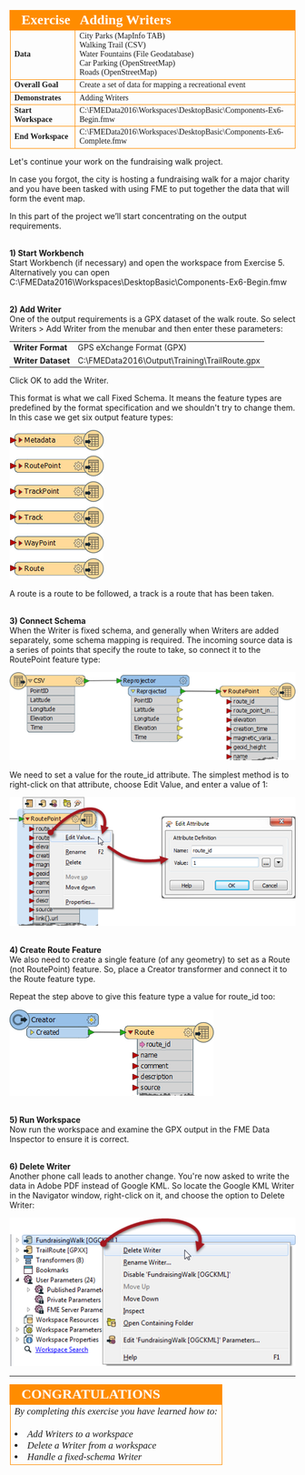 <!--Exercise Section-->
<!--NB: In GitBook world we don't give a number to exercises-->

<table style="border-spacing: 0px;border-collapse: collapse;font-family:serif">
<tr>
<td style="vertical-align:middle;background-color:darkorange;border: 2px solid darkorange">
<i class="fa fa-cogs fa-lg fa-pull-left fa-fw" style="color:white;padding-right: 12px;vertical-align:text-top"></i>
<span style="color:white;font-size:x-large;font-weight: bold">Exercise</span>
</td>
<td style="border: 2px solid darkorange;background-color:darkorange;color:white">
<span style="color:white;font-size:x-large;font-weight: bold">Adding Writers</span>
</td>
</tr>

<tr>
<td style="border: 1px solid darkorange; font-weight: bold">Data</td>
<td style="border: 1px solid darkorange">City Parks (MapInfo TAB)<br>Walking Trail (CSV)<br>Water Fountains (File Geodatabase)<br>Car Parking (OpenStreetMap)<br>Roads (OpenStreetMap)</td>
</tr>

<tr>
<td style="border: 1px solid darkorange; font-weight: bold">Overall Goal</td>
<td style="border: 1px solid darkorange">Create a set of data for mapping a recreational event</td>
</tr>

<tr>
<td style="border: 1px solid darkorange; font-weight: bold">Demonstrates</td>
<td style="border: 1px solid darkorange">Adding Writers</td>
</tr>

<tr>
<td style="border: 1px solid darkorange; font-weight: bold">Start Workspace</td>
<td style="border: 1px solid darkorange">C:\FMEData2016\Workspaces\DesktopBasic\Components-Ex6-Begin.fmw</td>
</tr>

<tr>
<td style="border: 1px solid darkorange; font-weight: bold">End Workspace</td>
<td style="border: 1px solid darkorange">C:\FMEData2016\Workspaces\DesktopBasic\Components-Ex6-Complete.fmw</td>
</tr>

</table>


Let's continue your work on the fundraising walk project.

In case you forgot, the city is hosting a fundraising walk for a major charity and you have been tasked with using FME to put together the data that will form the event map.  

In this part of the project we’ll start concentrating on the output requirements.


<br>**1) Start Workbench**
<br>Start Workbench (if necessary) and open the workspace from Exercise 5. Alternatively you can open C:\FMEData2016\Workspaces\DesktopBasic\Components-Ex6-Begin.fmw


<br>**2) Add Writer**
<br>One of the output requirements is a GPX dataset of the walk route. So select Writers > Add Writer from the menubar and then enter these parameters:

<table style="border: 0px">

<tr>
<td style="font-weight: bold">Writer Format</td>
<td style="">GPS eXchange Format (GPX)</td>
</tr>

<tr>
<td style="font-weight: bold">Writer Dataset</td>
<td style="">C:\FMEData2016\Output\Training\TrailRoute.gpx</td>
</tr>

</table>

Click OK to add the Writer.

This format is what we call Fixed Schema. It means the feature types are predefined by the format specification and we shouldn't try to change them. In this case we get six output feature types:

![](./Images/Img4.102.Ex6.GPXFixedSchema.png)

A route is a route to be followed, a track is a route that has been taken. 


<br>**3) Connect Schema**
<br>When the Writer is fixed schema, and generally when Writers are added separately, some schema mapping is required. The incoming source data is a series of points that specify the route to take, so connect it to the RoutePoint feature type:

![](./Images/Img4.103.Ex6.GPXFixedSchemaConnect.png)

We need to set a value for the route_id attribute. The simplest method is to right-click on that attribute, choose Edit Value, and enter a value of 1:

![](./Images/Img4.104.Ex6.GPXFixedSchemaSetRouteID.png)


<br>**4) Create Route Feature**
<br>We also need to create a single feature (of any geometry) to set as a Route (not RoutePoint) feature. So, place a Creator transformer and connect it to the Route feature type.

Repeat the step above to give this feature type a value for route_id too:

![](./Images/Img4.105.Ex6.GPXFixedSchemaSetRouteID.png)


<br>**5) Run Workspace**
<br>Now run the workspace and examine the GPX output in the FME Data Inspector to ensure it is correct.


<br>**6) Delete Writer**
<br>Another phone call leads to another change. You're now asked to write the data in Adobe PDF instead of Google KML. So locate the Google KML Writer in the Navigator window, right-click on it, and choose the option to Delete Writer:

![](./Images/Img4.106.Ex6.DeleteWriter.png)


---

<!--Exercise Congratulations Section--> 

<table style="border-spacing: 0px">
<tr>
<td style="vertical-align:middle;background-color:darkorange;border: 2px solid darkorange">
<i class="fa fa-thumbs-o-up fa-lg fa-pull-left fa-fw" style="color:white;padding-right: 12px;vertical-align:text-top"></i>
<span style="color:white;font-size:x-large;font-weight: bold;font-family:serif">CONGRATULATIONS</span>
</td>
</tr>

<tr>
<td style="border: 1px solid darkorange">
<span style="font-family:serif; font-style:italic; font-size:larger">
By completing this exercise you have learned how to:
<br><br><li>Add Writers to a workspace
<br><li>Delete a Writer from a workspace
<br><li>Handle a fixed-schema Writer
</span>
</td>
</tr>
</table>
   